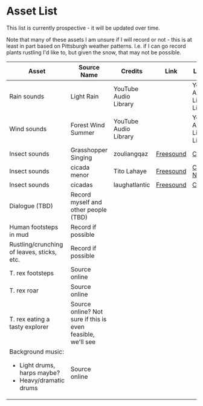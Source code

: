 # Asset List

This list is currently prospective - it will be updated over time.

Note that many of these assets I am unsure if I will record or not - this is at least in part based on Pittsburgh weather patterns. I.e. if I can go record plants rustling I'd like to, but given the snow, that may not be possible.

|Asset|Source Name|Credits|Link|License|
|-----|-----------|-------|----|-------|
Rain sounds|Light Rain|YouTube Audio Library||YouTube Audio Library License
Wind sounds|Forest Wind Summer|YouTube Audio Library||YouTube Audio Library License
Insect sounds|Grasshopper Singing|zouliangqaz|[Freesound](https://freesound.org/s/578702/)|[CC0 1.0][CC0]
Insect sounds|cicada menor|Tito Lahaye|[Freesound](https://freesound.org/s/46882/)|[CC BY-NC 3.0][BY-NC]
Insect sounds|cicadas|laughatlantic|[Freesound](https://freesound.org/s/320113/)|[CC0 1.0][CC0]
Dialogue (TBD)|Record myself and other people (TBD)
Human footsteps in mud|Record if possible
Rustling/crunching of leaves, sticks, etc.|Record if possible
T. rex footsteps|Source online
T. rex roar|Source online
T. rex eating a tasty explorer|Source online? Not sure if this is even feasible, we'll see
Background music: <br><ul><li>Light drums, harps maybe?</li><li>Heavy/dramatic drums</li></ul>|Source online

[CC0]: https://creativecommons.org/publicdomain/zero/1.0/
[BY-NC]: https://creativecommons.org/licenses/by-nc/3.0/
